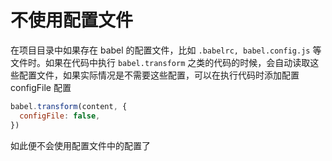 # 不使用配置文件

在项目目录中如果存在 babel 的配置文件，比如 `.babelrc, babel.config.js` 等文件时。如果在代码中执行 `babel.transform` 之类的代码的时候，会自动读取这些配置文件，如果实际情况是不需要这些配置，可以在执行代码时添加配置 configFile 配置

```js
babel.transform(content, {
  configFile: false,
})
```

如此便不会使用配置文件中的配置了